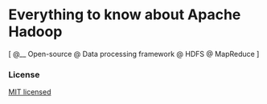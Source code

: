 # Everything to know about Apache Hadoop

[
  @__ Open-source
  @ Data processing framework
  @ HDFS
  @ MapReduce
]


### License

[MIT licensed](./LICENSE)
